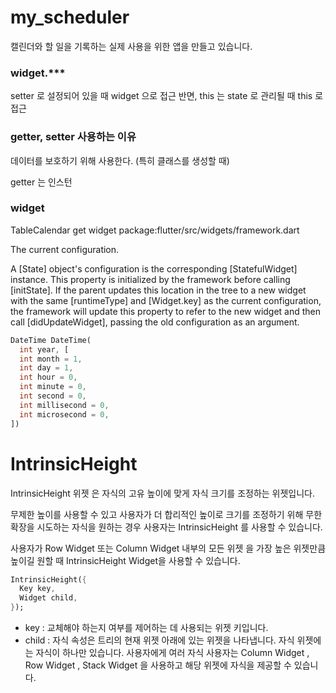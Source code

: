 # my_scheduler

캘린더와 할 일을 기록하는 실제 사용을 위한 앱을 만들고 있습니다.

### widget.\*\*\*

setter 로 설정되어 있을 때 widget 으로 접근
반면, this 는 state 로 관리될 때 this 로 접근

### getter, setter 사용하는 이유

데이터를 보호하기 위해 사용한다. (특히 클래스를 생성할 때)

getter 는 인스턴

### widget

TableCalendar<T> get widget
package:flutter/src/widgets/framework.dart

The current configuration.

A [State] object's configuration is the corresponding [StatefulWidget] instance. This property is initialized by the framework before calling [initState]. If the parent updates this location in the tree to a new widget with the same [runtimeType] and [Widget.key] as the current configuration, the framework will update this property to refer to the new widget and then call [didUpdateWidget], passing the old configuration as an argument.

```dart
DateTime DateTime(
  int year, [
  int month = 1,
  int day = 1,
  int hour = 0,
  int minute = 0,
  int second = 0,
  int millisecond = 0,
  int microsecond = 0,
])
```

# IntrinsicHeight

IntrinsicHeight 위젯 은 자식의 고유 높이에 맞게 자식 크기를 조정하는 위젯입니다.

무제한 높이를 사용할 수 있고 사용자가 더 합리적인 높이로 크기를 조정하기 위해 무한 확장을 시도하는 자식을 원하는 경우 사용자는 IntrinsicHeight 를 사용할 수 있습니다.

사용자가 Row Widget 또는 Column Widget 내부의 모든 위젯 을 가장 높은 위젯만큼 높이길 원할 때 IntrinsicHeight Widget을 사용할 수 있습니다.

```dart
IntrinsicHeight({
  Key key,
  Widget child,
});
```

- key : 교체해야 하는지 여부를 제어하는 ​​데 사용되는 위젯 키입니다.
- child : 자식 속성은 트리의 현재 위젯 아래에 있는 위젯을 나타냅니다. 자식 위젯에는 자식이 하나만 있습니다. 사용자에게 여러 자식 사용자는 Column Widget , Row Widget , Stack Widget 을 사용하고 해당 위젯에 자식을 제공할 수 있습니다.
